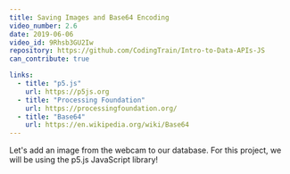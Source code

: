 ```yaml
---
title: Saving Images and Base64 Encoding
video_number: 2.6
date: 2019-06-06
video_id: 9Rhsb3GU2Iw
repository: https://github.com/CodingTrain/Intro-to-Data-APIs-JS
can_contribute: true

links:
  - title: "p5.js"
    url: https://p5js.org
  - title: "Processing Foundation"
    url: https://processingfoundation.org/
  - title: "Base64"
    url: https://en.wikipedia.org/wiki/Base64
---
```


Let's add an image from the webcam to our database. For this project, we will be using the p5.js JavaScript library!
